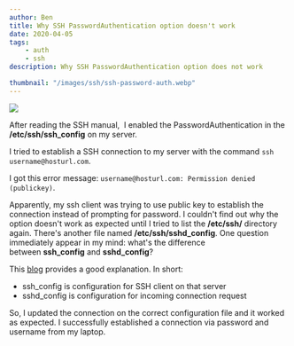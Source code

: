 ```yaml
---
author: Ben
title: Why SSH PasswordAuthentication option doesn't work
date: 2020-04-05
tags:
    - auth
    - ssh
description: Why SSH PasswordAuthentication option does not work

thumbnail: "/images/ssh/ssh-password-auth.webp"
---
```


![](/images/ssh-password-auth.webp)

After reading the SSH manual,  I enabled the PasswordAuthentication in the **/etc/ssh/ssh_config** on my server.

I tried to establish a SSH connection to my server with the command `ssh username@hosturl.com`.

I got this error message: `username@hosturl.com: Permission denied (publickey)`.

Apparently, my ssh client was trying to use public key to establish the connection instead of prompting for password. I couldn't find out why the option doesn't work as expected until I tried to list the **/etc/ssh/** directory again. There's another file named **/etc/ssh/sshd_config**. One question immediately appear in my mind: what's the difference between **ssh_config** and **sshd_config**?

This [blog](https://prasadlinuxblog.wordpress.com/2012/09/13/what-is-the-difference-between-ssh_config-and-sshd_config/) provides a good explanation. In short:

-   ssh_config is configuration for SSH client on that server
-   sshd_config is configuration for incoming connection request

So, I updated the connection on the correct configuration file and it worked as expected. I successfully established a connection via password and username from my laptop.
